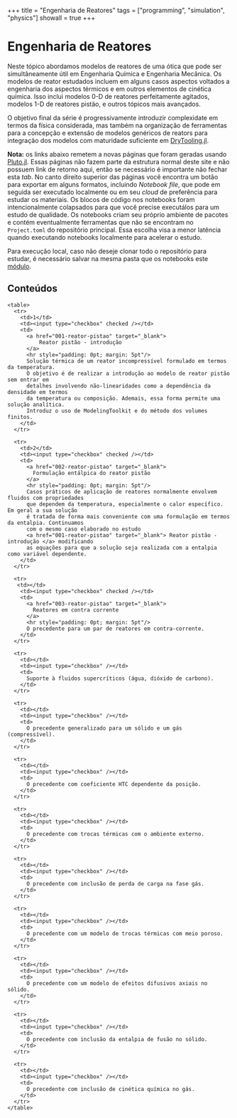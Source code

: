 +++
title   = "Engenharia de Reatores"
tags    = ["programming", "simulation", "physics"]
showall = true
+++

# Engenharia de Reatores

Neste tópico abordamos modelos de reatores de uma ótica que pode ser
simultâneamente útil em Engenharia Química e Engenharia Mecânica. Os modelos de
reator estudados incluem em alguns casos aspectos voltados a engenharia dos
aspectos térmicos e em outros elementos de cinética química. Isso inclui modelos
0-D de reatores perfeitamente agitados, modelos 1-D de reatores pistão, e outros
tópicos mais avançados.

O objetivo final da série é progressivamente introduzir complexidate em termos
da física considerada, mas também na organização de ferramentas para a concepção
e extensão de modelos genéricos de reators para integração dos modelos com
maturidade suficiente em
[DryTooling.jl](https://wallytutor.github.io/DryTooling.jl/dev/).

**Nota:** os links abaixo remetem a novas páginas que foram geradas usando
[Pluto.jl](https://plutojl.org/). Essas páginas não fazem parte da estrutura
normal deste site e não possuem link de retorno aqui, então se necessário é
importante não fechar esta *tab*. No canto direito superior das páginas você
encontra um botão para exportar em alguns formatos, incluindo *Notebook file*,
que pode em seguida ser executado localmente ou em seu *cloud* de preferência
para estudar os materiais. Os blocos de código nos notebooks foram
intencionalmente colapsados para que você precise executálos para um estudo de
qualidade. Os notebooks criam seu próprio ambiente de pacotes e contém
eventualmente ferramentas que não se encontram no `Project.toml` do repositório
principal. Essa escolha visa a menor latência quando executando notebooks
localmente para acelerar o estudo.

Para execução local, caso não deseje clonar todo o repositório para estudar,
é necessário salvar na mesma pasta que os notebooks este
[módulo](https://github.com/wallytutor/medium-articles/blob/main/src/content/engenharia-de-reatores/PlugFlowReactors.jl).

## Conteúdos

~~~
<table>
  <tr>
    <td>1</td>
    <td><input type="checkbox" checked /></td>
    <td>
      <a href="001-reator-pistao" target="_blank">
          Reator pistão - introdução
      </a>
      <hr style="padding: 0pt; margin: 5pt"/>
      Solução térmica de um reator incompressível formulado em termos da temperatura.
      O objetivo é de realizar a introdução ao modelo de reator pistão sem entrar em
      detalhes involvendo não-linearidades como a dependência da densidade em termos
      da temperatura ou composição. Ademais, essa forma permite uma solução analítica.
      Introduz o uso de ModelingToolkit e do método dos volumes finitos.
    </td>
  </tr>

  <tr>
    <td>2</td>
    <td><input type="checkbox" checked /></td>
    <td>
      <a href="002-reator-pistao" target="_blank">
        Formulação entálpica do reator pistão
      </a>
      <hr style="padding: 0pt; margin: 5pt"/>
      Casos práticos de aplicação de reatores normalmente envolvem fluidos com propriedades
      que dependem da temperatura, especialmente o calor específico. Em geral a sua solução
      é tratada de forma mais conveniente com uma formulação em termos da entalpia. Continuamos
      com o mesmo caso elaborado no estudo
      <a href="001-reator-pistao" target="_blank"> Reator pistão - introdução </a> modificando
      as equações para que a solução seja realizada com a entalpia como variável dependente.
    </td>
  </tr>

  <tr>
   <td></td>
    <td><input type="checkbox" checked /></td>
    <td>
      <a href="003-reator-pistao" target="_blank">
        Reatores em contra corrente
      </a>
      <hr style="padding: 0pt; margin: 5pt"/>
      O precedente para um par de reatores em contra-corrente.
    </td>
  </tr>

  <tr>
    <td></td>
    <td><input type="checkbox" /></td>
    <td>
      Suporte à fluidos supercríticos (água, dióxido de carbono).
    </td>
  </tr>

  <tr>
    <td></td>
    <td><input type="checkbox" /></td>
    <td>
      O precedente generalizado para um sólido e um gás (compressível).
    </td>
  </tr>

  <tr>
    <td></td>
    <td><input type="checkbox" /></td>
    <td>
      O precedente com coeficiente HTC dependente da posição.
    </td>
  </tr>

  <tr>
    <td></td>
    <td><input type="checkbox" /></td>
    <td>
      O precedente com trocas térmicas com o ambiente externo.
    </td>
  </tr>

  <tr>
    <td></td>
    <td><input type="checkbox" /></td>
    <td>
      O precedente com inclusão de perda de carga na fase gás.
    </td>
  </tr>

  <tr>
    <td></td>
    <td><input type="checkbox" /></td>
    <td>
      O precedente com um modelo de trocas térmicas com meio poroso.
    </td>
  </tr>

  <tr>
    <td></td>
    <td><input type="checkbox" /></td>
    <td>
      O precedente com um modelo de efeitos difusivos axiais no sólido.
    </td>
  </tr>

  <tr>
    <td></td>
    <td><input type="checkbox" /></td>
    <td>
      O precedente com inclusão da entalpia de fusão no sólido.
    </td>
  </tr>

  <tr>
    <td></td>
    <td><input type="checkbox" /></td>
    <td>
      O precedente com inclusão de cinética química no gás.
    </td>
  </tr>
</table>
~~~
